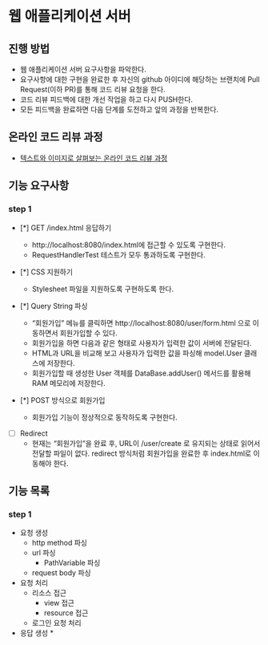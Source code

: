 # 웹 애플리케이션 서버

## 진행 방법

* 웹 애플리케이션 서버 요구사항을 파악한다.
* 요구사항에 대한 구현을 완료한 후 자신의 github 아이디에 해당하는 브랜치에 Pull Request(이하 PR)를 통해 코드 리뷰 요청을 한다.
* 코드 리뷰 피드백에 대한 개선 작업을 하고 다시 PUSH한다.
* 모든 피드백을 완료하면 다음 단계를 도전하고 앞의 과정을 반복한다.

## 온라인 코드 리뷰 과정

* [텍스트와 이미지로 살펴보는 온라인 코드 리뷰 과정](https://github.com/next-step/nextstep-docs/tree/master/codereview)

## 기능 요구사항

### step 1

* [*] GET /index.html 응답하기
    * http://localhost:8080/index.html에 접근할 수 있도록 구현한다.
    * RequestHandlerTest 테스트가 모두 통과하도록 구현한다.

* [*] CSS 지원하기
    * Stylesheet 파일을 지원하도록 구현하도록 한다.

* [*] Query String 파싱
    * “회원가입” 메뉴를 클릭하면 http://localhost:8080/user/form.html 으로 이동하면서 회원가입할 수 있다.
    * 회원가입을 하면 다음과 같은 형태로 사용자가 입력한 값이 서버에 전달된다.
    * HTML과 URL을 비교해 보고 사용자가 입력한 값을 파싱해 model.User 클래스에 저장한다.
    * 회원가입할 때 생성한 User 객체를 DataBase.addUser() 메서드를 활용해 RAM 메모리에 저장한다.

* [*] POST 방식으로 회원가입
    * 회원가입 기능이 정상적으로 동작하도록 구현한다.

* [ ] Redirect
    * 현재는 “회원가입”을 완료 후, URL이 /user/create 로 유지되는 상태로 읽어서 전달할 파일이 없다. redirect 방식처럼 회원가입을 완료한 후 index.html로 이동해야 한다.

## 기능 목록

### step 1

* 요청 생성
    * http method 파싱
    * url 파싱
        * PathVariable 파싱
    * request body 파싱
* 요청 처리
    * 리소스 접근
        * view 접근
        * resource 접근
    * 로그인 요청 처리
* 응답 생성
    * 
